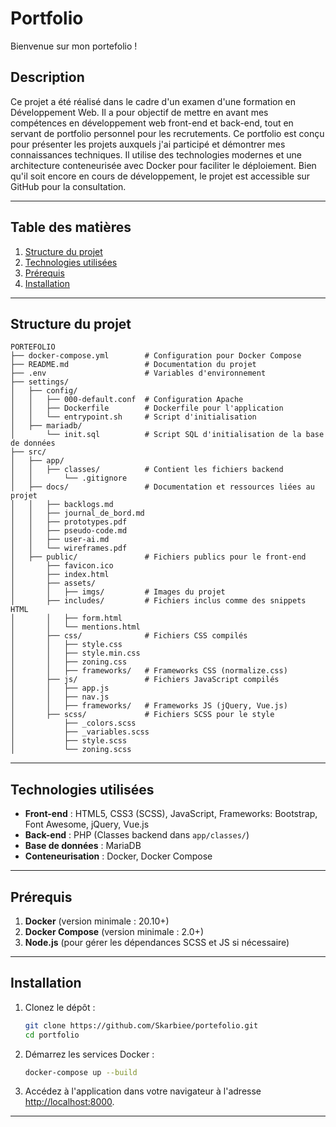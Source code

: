 # Portfolio

Bienvenue sur mon portefolio ! 

## Description
Ce projet a été réalisé dans le cadre d'un examen d'une formation en Développement Web. Il a pour objectif de mettre en avant mes compétences en développement web front-end et back-end, tout en servant de portfolio personnel pour les recrutements. Ce portfolio est conçu pour présenter les projets auxquels j'ai participé et démontrer mes connaissances techniques.
Il utilise des technologies modernes et une architecture conteneurisée avec Docker pour faciliter le déploiement. Bien qu'il soit encore en cours de développement, le projet est accessible sur GitHub pour la consultation.

---

## Table des matières
1. [Structure du projet](#structure-du-projet)
2. [Technologies utilisées](#technologies-utilisées)
3. [Prérequis](#prérequis)
4. [Installation](#installation)

---

## Structure du projet

```
PORTEFOLIO
├── docker-compose.yml        # Configuration pour Docker Compose
├── README.md                 # Documentation du projet
├── .env                      # Variables d'environnement
├── settings/
│   ├── config/
│   │   ├── 000-default.conf  # Configuration Apache
│   │   ├── Dockerfile        # Dockerfile pour l'application
│   │   └── entrypoint.sh     # Script d'initialisation
│   ├── mariadb/
│       └── init.sql          # Script SQL d'initialisation de la base de données
├── src/
│   ├── app/
│   │   ├── classes/          # Contient les fichiers backend
│   │       └── .gitignore
│   ├── docs/                 # Documentation et ressources liées au projet
│   │   ├── backlogs.md
│   │   ├── journal_de_bord.md
│   │   ├── prototypes.pdf
│   │   ├── pseudo-code.md
│   │   ├── user-ai.md
│   │   └── wireframes.pdf
│   ├── public/               # Fichiers publics pour le front-end
│       ├── favicon.ico
│       ├── index.html
│       ├── assets/
│       │   ├── imgs/         # Images du projet
│       ├── includes/         # Fichiers inclus comme des snippets HTML
│       │   ├── form.html
│       │   └── mentions.html
│       ├── css/              # Fichiers CSS compilés
│       │   ├── style.css
│       │   ├── style.min.css
│       │   ├── zoning.css
│       │   ├── frameworks/   # Frameworks CSS (normalize.css)
│       ├── js/               # Fichiers JavaScript compilés
│       │   ├── app.js
│       │   ├── nav.js
│       │   ├── frameworks/   # Frameworks JS (jQuery, Vue.js)
│       ├── scss/             # Fichiers SCSS pour le style
│           ├── _colors.scss
│           ├── _variables.scss
│           ├── style.scss
│           └── zoning.scss
```

---

## Technologies utilisées
- **Front-end** : HTML5, CSS3 (SCSS), JavaScript, Frameworks: Bootstrap, Font Awesome, jQuery, Vue.js
- **Back-end** : PHP (Classes backend dans `app/classes/`)
- **Base de données** : MariaDB
- **Conteneurisation** : Docker, Docker Compose

---

## Prérequis
1. **Docker** (version minimale : 20.10+)
2. **Docker Compose** (version minimale : 2.0+)
3. **Node.js** (pour gérer les dépendances SCSS et JS si nécessaire)

---

## Installation
1. Clonez le dépôt :
   ```bash
   git clone https://github.com/Skarbiee/portefolio.git
   cd portfolio
   ```

2. Démarrez les services Docker :
   ```bash
   docker-compose up --build
   ```

3. Accédez à l'application dans votre navigateur à l'adresse [http://localhost:8000](http://localhost:8000).

---